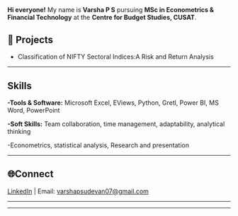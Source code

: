 ##   
**Hi everyone!**
My name is **Varsha P S** pursuing **MSc in Econometrics & Financial Technology** at the **Centre for Budget Studies, CUSAT**.

## 📂 Projects 
- Classification of NIFTY Sectoral Indices:A Risk and Return Analysis   

---

## Skills  
**-Tools & Software:** Microsoft Excel, EViews, Python, Gretl, Power BI, MS Word, PowerPoint

**-Soft Skills:** Team collaboration, time management, adaptability, analytical thinking

-Econometrics, statistical analysis, Research and presentation

---

## 🌐Connect  
[LinkedIn](http://www.linkedin.com/in/varsha-p-sudevan07) | Email: varshapsudevan07@gmail.com

---

---
